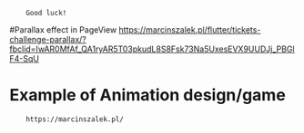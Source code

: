         Good luck!
   
    
    
#Parallax effect in PageView
        https://marcinszalek.pl/flutter/tickets-challenge-parallax/?fbclid=IwAR0MfAf_QA1ryAR5T03pkudL8S8Fsk73Na5UxesEVX9UUDJj_PBGlF4-SqU
        
        
# Example of Animation design/game
        https://marcinszalek.pl/

















